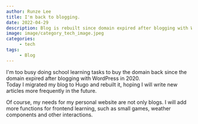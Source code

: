 ```yaml
---
author: Runze Lee
title: I'm back to blogging.
date: 2022-04-29
description: Blog is rebuilt since domain expired after blogging with WordPress in 2020.
image: image/category_tech_image.jpeg
categories: 
     - tech
tags:
     - Blog
---
```


I'm too busy doing school learning tasks to buy the domain back since the domain expired after blogging with WordPress in 2020.  
Today I migrated my blog to Hugo and rebuilt it, hoping I will write new articles more frequently in the future.
    
Of course, my needs for my personal website are not only blogs. I will add more functions for frontend learning, such as small games, weather components and other interactions.  
